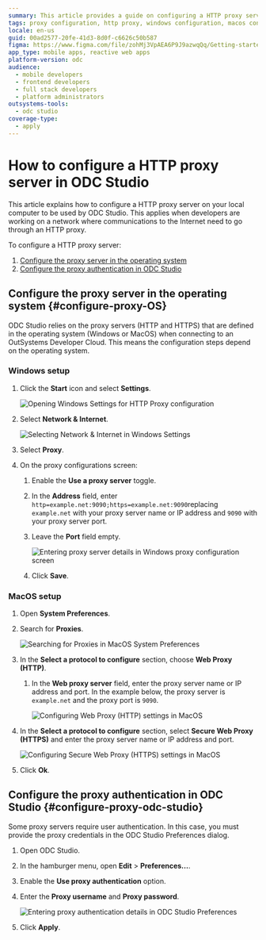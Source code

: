 ```yaml
---
summary: This article provides a guide on configuring a HTTP proxy server in the operating system and ODC Studio for OutSystems Developer Cloud (ODC) connectivity.
tags: proxy configuration, http proxy, windows configuration, macos configuration, network settings
locale: en-us
guid: 00ad2577-20fe-41d3-8d0f-c6626c50b587
figma: https://www.figma.com/file/zohMj3VpAEA6P9J9azwqQq/Getting-started-with-ODC?type=design&node-id=3302%3A148&mode=design&t=3Hp6aoBfFsQyOIhR-1
app_type: mobile apps, reactive web apps
platform-version: odc
audience:
  - mobile developers
  - frontend developers
  - full stack developers
  - platform administrators
outsystems-tools:
  - odc studio
coverage-type:
  - apply
---
```


# How to configure a HTTP proxy server in ODC Studio

This article explains how to configure a HTTP proxy server on your local computer to be used by ODC Studio. This applies when developers are working on a network where communications to the Internet need to go through an HTTP proxy.

To configure a HTTP proxy server:
1. [Configure the proxy server in the operating system](#configure-proxy-OS)
1. [Configure the proxy authentication in ODC Studio](#configure-proxy-odc-studio)

## Configure the proxy server in the operating system {#configure-proxy-OS}

ODC Studio relies on the proxy servers (HTTP and HTTPS) that are defined in the operating system (Windows or MacOS) when connecting to an OutSystems Developer Cloud. This means the configuration steps depend on the operating system.

### Windows setup

1. Click the **Start** icon and select **Settings**. 

    ![Opening Windows Settings for HTTP Proxy configuration](images/windows-http-proxy-settings.png "Windows HTTP Proxy Settings")

1. Select **Network & Internet**.

    ![Selecting Network & Internet in Windows Settings](images/windows-http-proxy-network-internet.png "Windows Network and Internet Selection")

1. Select **Proxy**.

1. On the proxy configurations screen:

    1. Enable the **Use a proxy server** toggle.

    1. In the **Address** field, enter ``http=example.net:9090;https=example.net:9090``replacing ``example.net`` with your proxy server name or IP address and ``9090`` with your proxy server port. 

    1. Leave the **Port** field empty.

        ![Entering proxy server details in Windows proxy configuration screen](images/windows-http-proxy-setup.png "Windows Proxy Configuration")

    1. Click **Save**.

### MacOS setup

1. Open **System Preferences**.

1. Search for **Proxies**.

    ![Searching for Proxies in MacOS System Preferences](images/mac-http-proxy-search.png "MacOS Proxy Search")

1. In the **Select a protocol to configure** section, choose **Web Proxy (HTTP)**.

    1. In the **Web proxy server** field, enter the proxy server name or IP address and port. In the example below, the proxy server is ``example.net`` and the proxy port is ``9090``.

        ![Configuring Web Proxy (HTTP) settings in MacOS](images/mac-http-proxy-web-settings.png "MacOS Web Proxy Configuration")

1. In the **Select a protocol to configure** section, select **Secure Web Proxy (HTTPS)** and enter the proxy server name or IP address and port.

    ![Configuring Secure Web Proxy (HTTPS) settings in MacOS](images/mac-http-proxy-secure-settings.png "MacOS Secure Web Proxy Configuration")

1. Click **Ok**.

## Configure the proxy authentication in ODC Studio {#configure-proxy-odc-studio}

Some proxy servers require user authentication. In this case, you must provide the proxy credentials in the ODC Studio Preferences dialog.

1. Open ODC Studio.

1. In the hamburger menu, open **Edit** > **Preferences...**.

1. Enable the **Use proxy authentication** option.

1. Enter the **Proxy username** and **Proxy password**.

    ![Entering proxy authentication details in ODC Studio Preferences](images/mac-http-proxy-authen.png "ODC Studio Proxy Authentication")

1. Click **Apply**.
